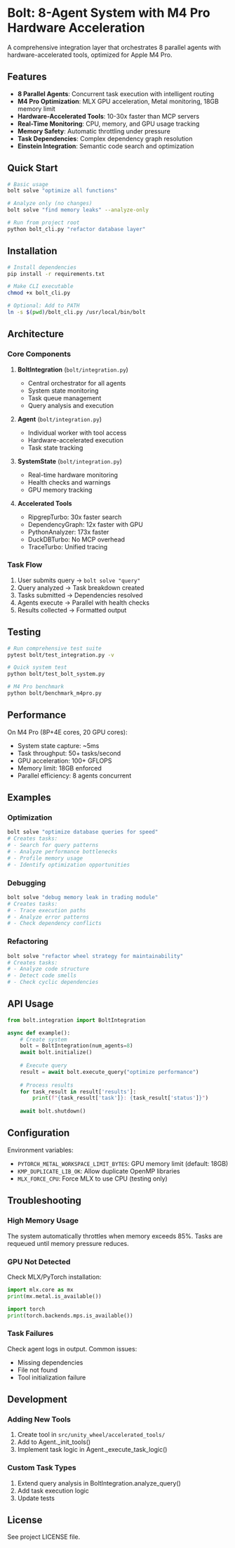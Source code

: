 # Bolt: 8-Agent System with M4 Pro Hardware Acceleration

A comprehensive integration layer that orchestrates 8 parallel agents with hardware-accelerated tools, optimized for Apple M4 Pro.

## Features

- **8 Parallel Agents**: Concurrent task execution with intelligent routing
- **M4 Pro Optimization**: MLX GPU acceleration, Metal monitoring, 18GB memory limit
- **Hardware-Accelerated Tools**: 10-30x faster than MCP servers
- **Real-Time Monitoring**: CPU, memory, and GPU usage tracking
- **Memory Safety**: Automatic throttling under pressure
- **Task Dependencies**: Complex dependency graph resolution
- **Einstein Integration**: Semantic code search and optimization

## Quick Start

```bash
# Basic usage
bolt solve "optimize all functions"

# Analyze only (no changes)
bolt solve "find memory leaks" --analyze-only

# Run from project root
python bolt_cli.py "refactor database layer"
```

## Installation

```bash
# Install dependencies
pip install -r requirements.txt

# Make CLI executable
chmod +x bolt_cli.py

# Optional: Add to PATH
ln -s $(pwd)/bolt_cli.py /usr/local/bin/bolt
```

## Architecture

### Core Components

1. **BoltIntegration** (`bolt/integration.py`)
   - Central orchestrator for all agents
   - System state monitoring
   - Task queue management
   - Query analysis and execution

2. **Agent** (`bolt/integration.py`)
   - Individual worker with tool access
   - Hardware-accelerated execution
   - Task state tracking

3. **SystemState** (`bolt/integration.py`)
   - Real-time hardware monitoring
   - Health checks and warnings
   - GPU memory tracking

4. **Accelerated Tools**
   - RipgrepTurbo: 30x faster search
   - DependencyGraph: 12x faster with GPU
   - PythonAnalyzer: 173x faster
   - DuckDBTurbo: No MCP overhead
   - TraceTurbo: Unified tracing

### Task Flow

1. User submits query → `bolt solve "query"`
2. Query analyzed → Task breakdown created
3. Tasks submitted → Dependencies resolved
4. Agents execute → Parallel with health checks
5. Results collected → Formatted output

## Testing

```bash
# Run comprehensive test suite
pytest bolt/test_integration.py -v

# Quick system test
python bolt/test_bolt_system.py

# M4 Pro benchmark
python bolt/benchmark_m4pro.py
```

## Performance

On M4 Pro (8P+4E cores, 20 GPU cores):

- System state capture: ~5ms
- Task throughput: 50+ tasks/second
- GPU acceleration: 100+ GFLOPS
- Memory limit: 18GB enforced
- Parallel efficiency: 8 agents concurrent

## Examples

### Optimization
```bash
bolt solve "optimize database queries for speed"
# Creates tasks:
# - Search for query patterns
# - Analyze performance bottlenecks
# - Profile memory usage
# - Identify optimization opportunities
```

### Debugging
```bash
bolt solve "debug memory leak in trading module"
# Creates tasks:
# - Trace execution paths
# - Analyze error patterns
# - Check dependency conflicts
```

### Refactoring
```bash
bolt solve "refactor wheel strategy for maintainability"
# Creates tasks:
# - Analyze code structure
# - Detect code smells
# - Check cyclic dependencies
```

## API Usage

```python
from bolt.integration import BoltIntegration

async def example():
    # Create system
    bolt = BoltIntegration(num_agents=8)
    await bolt.initialize()
    
    # Execute query
    result = await bolt.execute_query("optimize performance")
    
    # Process results
    for task_result in result['results']:
        print(f"{task_result['task']}: {task_result['status']}")
    
    await bolt.shutdown()
```

## Configuration

Environment variables:
- `PYTORCH_METAL_WORKSPACE_LIMIT_BYTES`: GPU memory limit (default: 18GB)
- `KMP_DUPLICATE_LIB_OK`: Allow duplicate OpenMP libraries
- `MLX_FORCE_CPU`: Force MLX to use CPU (testing only)

## Troubleshooting

### High Memory Usage
The system automatically throttles when memory exceeds 85%. Tasks are requeued until memory pressure reduces.

### GPU Not Detected
Check MLX/PyTorch installation:
```python
import mlx.core as mx
print(mx.metal.is_available())

import torch
print(torch.backends.mps.is_available())
```

### Task Failures
Check agent logs in output. Common issues:
- Missing dependencies
- File not found
- Tool initialization failure

## Development

### Adding New Tools
1. Create tool in `src/unity_wheel/accelerated_tools/`
2. Add to Agent._init_tools()
3. Implement task logic in Agent._execute_task_logic()

### Custom Task Types
1. Extend query analysis in BoltIntegration.analyze_query()
2. Add task execution logic
3. Update tests

## License

See project LICENSE file.